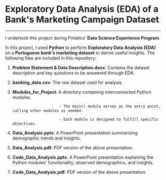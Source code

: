 # Exploratory Data Analysis (EDA) of a Bank's Marketing Campaign Dataset
---
I undertook this project during Finlatics' **Data Science Experience Program**.

In this project, I used **Python** to perform **Exploratory Data Analysis (EDA)** on a **Portuguese bank's marketing dataset** to derive useful insights. The following files are included in this repository:

1. **Problem Statement & Data Description.docx**: Contains the dataset description and key questions to be answered through EDA.
2. **banking_data.csv**: The raw dataset used for analysis.
3. **Modules_for_Project**:   A directory containing interconnected Python modules.

                            - The main() module serves as the entry point, calling other modules as needed.
   
                            - Each module is designed to fulfill specific objectives.
   
5. **Data_Analysis.pptx**: A PowerPoint presentation summarizing demographic trends and insights.
6. **Data_Analysis.pdf**: PDF version of the above presentation.
7.  **Code_Data_Analysis.pptx**: A PowerPoint presentation explaining the Python modules' functionality, observed demographics, and insights.
8.  **Code_Data_Analysis.pdf**: PDF version of the above presentation.
